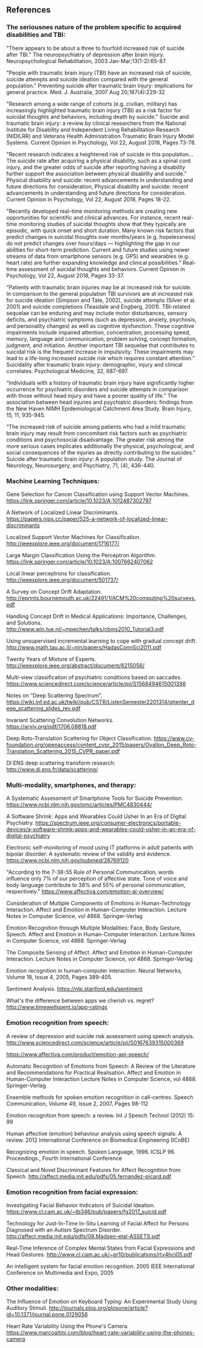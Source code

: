## References
 

### The seriousnes nature of the problem specific to acquired disabilities and TBI:

"There appears to be about a three to fourfold increased risk of suicide after TBI.”
The neuropsychiatry of depression after brain injury. 
Neuropsychological Rehabilitation, 2003 Jan-Mar;13(1-2):65-87.

"People with traumatic brain injury (TBI) have an increased risk of suicide, suicide attempts and suicide ideation compared with the general population."
Preventing suicide after traumatic brain injury: implications for general practice.
Med. J. Australia, 2007 Aug 20;187(4):229-32

"Research among a wide range of cohorts (e.g. civilian, military) has increasingly highlighted traumatic brain injury (TBI) as a risk factor for suicidal thoughts and behaviors, including death by suicide." 
Suicide and traumatic brain injury: a review by clinical researchers from the National Institute for Disability and Independent Living Rehabilitation Research (NIDILRR) and Veterans Health Administration Traumatic Brain Injury Model Systems.
Current Opinion in Psychology, Vol 22, August 2018, Pages 73-78.

"Recent research indicates a heightened risk of suicide in this population... The suicide rate after acquiring a physical disability, such as a spinal cord injury, and the greater odds of suicide after reporting having a disability further support the association between physical disability and suicide." 
Physical disability and suicide: recent advancements in understanding and future directions for consideration, Physical disability and suicide: recent advancements in understanding and future directions for consideration.
Current Opinion in Psychology, Vol 22, August 2018, Pages 18-22.

"Recently developed real-time monitoring methods are creating new opportunities for scientific and clinical advances. For instance, recent real-time monitoring studies of suicidal thoughts show that they typically are episodic, with quick onset and short duration. Many known risk factors that predict changes in suicidal thoughts over months/years (e.g. hopelessness) do not predict changes over hours/days — highlighting the gap in our abilities for short-term prediction. Current and future studies using newer streams of data from smartphone sensors (e.g. GPS) and wearables (e.g. heart rate) are further expanding knowledge and clinical possibilities."
Real-time assessment of suicidal thoughts and behaviors.
Current Opinion in Psychology, Vol 22, August 2018, Pages 33-37.

“Patients with traumatic brain injuries may be at increased risk for suicide.  In comparison to the general population TBI survivors are at increased risk for suicide ideation (Simpson and Tate, 2002), suicide attempts (Silver et al. 2001) and suicide completions (Teasdale and Engberg, 2001). TBI-related sequelae can be enduring and may include motor disturbances, sensory deficits, and psychiatric symptoms (such as depression, anxiety, psychosis, and personality changes) as well as cognitive dysfunction. These cognitive impairments include impaired attention, concentration, processing speed, memory, language and communication, problem solving, concept formation, judgment, and initiation. Another important TBI sequelae that contributes to suicidal risk is the frequent increase in impulsivity. These impairments may lead to a life-long increased suicide risk which requires constant attention.”
Suicidality after traumatic brain injury: demographic, injury and clinical correlates. Psychological Medicine, 32, 687-697.

“Individuals with a history of traumatic brain injury have significantly higher occurrence for psychiatric disorders and suicide attempts in comparison with those without head injury and have a poorer quality of life.”
The association between head injuries and psychiatric disorders: findings from the New Haven NIMH Epidemiological Catchment Area Study. 
Brain Injury, 15, 11, 935-945.

“The increased risk of suicide among patients who had a mild traumatic brain injury may result from concomitant risk factors such as psychiatric conditions and psychosocial disadvantage. The greater risk among the more serious cases implicates additionally the physical, psychological, and social consequences of the injuries as directly contributing to the suicides.”
Suicide after traumatic brain injury: A population study.
The Journal of Neurology, Neurosurgery, and Psychiatry, 71, (4), 436-440.


### Machine Learning Techniques:

Gene Selection for Cancer Classification using Support Vector Machines.
https://link.springer.com/article/10.1023/A:1012487302797

A Network of Localized Linear Discriminants.
https://papers.nips.cc/paper/525-a-network-of-localized-linear-discriminants

Localized Support Vector Machines for Classification.
http://ieeexplore.ieee.org/document/1716177/

Large Margin Classification Using the Perceptron Algorithm.
https://link.springer.com/article/10.1023/A:1007662407062

Local linear perceptrons for classification.
http://ieeexplore.ieee.org/document/501737/

A Survey on Concept Drift Adaptation.
http://eprints.bournemouth.ac.uk/22491/1/ACM%20computing%20surveys.pdf

Handling Concept Drift in Medical Applications: Importance, Challenges, and Solutions.
http://www.win.tue.nl/~mpechen/talks/cbms2010_Tutorial3.pdf

Using unsupervised incremental learning to cope with gradual concept drift.
http://www.math.tau.ac.il/~nin/papers/HadasConnSci2011.pdf

Twenty Years of Mixture of Experts.
http://ieeexplore.ieee.org/abstract/document/6215056/

Multi-view classification of psychiatric conditions based on saccades.
https://www.sciencedirect.com/science/article/pii/S1568494615001398

Notes on “Deep Scattering Spectrum”.
https://wiki.inf.ed.ac.uk/twiki/pub/CSTR/ListenSemester2201314/ghenter_deep_scattering_slides_rev.pdf

Invariant Scattering Convolution Networks.
https://arxiv.org/pdf/1706.08818.pdf

Deep Roto-Translation Scattering for Object Classification.
https://www.cv-foundation.org/openaccess/content_cvpr_2015/papers/Oyallon_Deep_Roto-Translation_Scattering_2015_CVPR_paper.pdf

DI ENS deep scattering transform research:
http://www.di.ens.fr/data/scattering/


### Multi-modality, smartphones, and therapy:

A Systematic Assessment of Smartphone Tools for Suicide Prevention.
https://www.ncbi.nlm.nih.gov/pmc/articles/PMC4830444/

A Software Shrink: Apps and Wearables Could Usher In an Era of Digital Psychiatry.
https://spectrum.ieee.org/consumer-electronics/portable-devices/a-software-shrink-apps-and-wearables-could-usher-in-an-era-of-digital-psychiatry

Electronic self-monitoring of mood using IT platforms in adult patients with bipolar disorder: A systematic review of the validity and evidence.
https://www.ncbi.nlm.nih.gov/pubmed/26769120

"According to the 7-38-55 Rule of Personal Communication, words influence only 7% of our perception of affective state. Tone of voice and body language contribute to 38% and 55% of personal communication, respectively."
https://www.affectiva.com/emotion-ai-overview/

Consideration of Multiple Components of Emotions in Human-Technology Interaction. 
Affect and Emotion in Human-Computer Interaction. 
Lecture Notes in Computer Science, vol 4868. Springer-Verlag

Emotion Recognition through Multiple Modalities: Face, Body Gesture, Speech. 
Affect and Emotion in Human-Computer Interaction. 
Lecture Notes in Computer Science, vol 4868. Springer-Verlag

The Composite Sensing of Affect. 
Affect and Emotion in Human-Computer Interaction. 
Lecture Notes in Computer Science, vol 4868. Springer-Verlag

Emotion recognition in human–computer interaction.
Neural Networks, Volume 18, Issue 4, 2005, Pages 389-405.

Sentiment Analysis.
https://nlp.stanford.edu/sentiment

What's the difference between apps we cherish vs. regret?
http://www.timewellspent.io/app-ratings


### Emotion recognition from speech:

A review of depression and suicide risk assessment using speech analysis.
http://www.sciencedirect.com/science/article/pii/S0167639315000369

https://www.affectiva.com/product/emotion-api-speech/

Automatic Recognition of Emotions from Speech: A Review of the Literature and Recommendations for Practical Realisation. 
Affect and Emotion in Human-Computer Interaction 
Lecture Notes in Computer Science, vol 4868. Springer-Verlag

Ensemble methods for spoken emotion recognition in call-centres.
Speech Communication, Volume 49, Issue 2, 2007, Pages 98-112

Emotion recognition from speech: a review.
Int J Speech Technol (2012) 15: 99

Human affective (emotion) behaviour analysis using speech signals: A review.
2012 International Conference on Biomedical Engineering (ICoBE)

Recognizing emotion in speech.
Spoken Language, 1996. ICSLP 96. Proceedings., Fourth International Conference

Classical and Novel Discriminant Features for Affect Recognition from Speech.
http://affect.media.mit.edu/pdfs/05.fernandez-picard.pdf


### Emotion recognition from facial expression:

Investigating Facial Behavior Indicators of Suicidal Ideation.
https://www.cl.cam.ac.uk/~tb346/pub/papers/fg2017_suicid.pdf

Technology for Just-In-Time In-Situ Learning of Facial Affect for Persons Diagnosed with an Autism Spectrum Disorder.  
http://affect.media.mit.edu/pdfs/08.Madsen-etal-ASSETS.pdf

Real-Time Inference of Complex Mental States from Facial Expressions and Head Gestures.
http://www.cl.cam.ac.uk/~pr10/publications/rtv4hci05.pdf

An intelligent system for facial emotion recognition.
2005 IEEE International Conference on Multimedia and Expo, 2005


### Other modalities:

The Influence of Emotion on Keyboard Typing: An Experimental Study Using Auditory Stimuli.
http://journals.plos.org/plosone/article?id=10.1371/journal.pone.0129056

Heart Rate Variability Using the Phone's Camera.
https://www.marcoaltini.com/blog/heart-rate-variability-using-the-phones-camera







